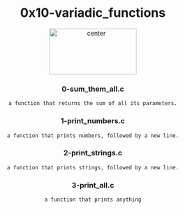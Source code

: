 <div align="center">
<h1 align="center">0x10-variadic_functions</h1>

<p align="center">
<img src="https://assets.imaginablefutures.com/media/images/ALX_Logo.max-200x150.png" alt="center" style="width:200px; height:105px"/>
</p>


<h3 align="center">0-sum_them_all.c</h3>

`a function that returns the sum of all its parameters.`

<h3 align="center">1-print_numbers.c</h3>

`a function that prints numbers, followed by a new line.`

<h3 align="center">2-print_strings.c</h3>

`a function that prints strings, followed by a new line.`

<h3 align="center">3-print_all.c</h3>

`a function that prints anything`


